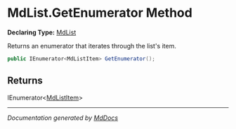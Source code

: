 ﻿# MdList.GetEnumerator Method

**Declaring Type:** [MdList](../index.md)

Returns an enumerator that iterates through the list's item.

```csharp
public IEnumerator<MdListItem> GetEnumerator();
```

## Returns

IEnumerator\<[MdListItem](../../MdListItem/index.md)\>

___

*Documentation generated by [MdDocs](https://github.com/ap0llo/mddocs)*
